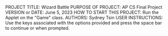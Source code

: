 PROJECT TITLE: Wizard Battle
PURPOSE OF PROJECT: AP CS Final Project
VERSION or DATE: June 5, 2023
HOW TO START THIS PROJECT: Run the Applet on the "Game" class.
AUTHORS: Sydney Tsin
USER INSTRUCTIONS: Use the keys associated with the options provided and press the space bar to continue or when prompted.
